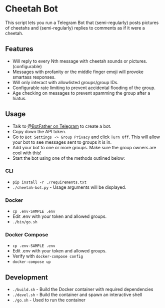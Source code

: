 

# Cheetah Bot

This script lets you run a Telegram Bot that (semi-regularly) posts pictures of cheetahs and (semi-regularly) replies to comments as if it were a cheetah.


## Features

- Will reply to every Nth message with cheetah sounds or pictures. (configurable)
- Messages with profanity or the middle finger emoji will provoke smartass responses.
- Will only interact with allowlisted groups/group IDs.
- Configurable rate limiting to prevent accidental flooding of the group.
- Age checking on messages to prevent spamming the group after a hiatus.


## Usage

- Talk to <a href="https://t.me/BotFather">@BotFather on Telegram</a> to create a bot.
- Copy down the API token.
- Go to `Bot Settings -> Group Privacy` and click `Turn Off`. This will allow your bot to see messages sent to groups it is in.
- Add your bot to one or more groups.  Make sure the group owners are cool with this!
- Start the bot using one of the methods outlined below:


### CLI

- `pip install -r ./requirements.txt`
- `./cheetah-bot.py` - Usage arguments will be displayed.


### Docker

- `cp .env-SAMPLE .env`
- Edit .env with your token and allowed groups.
- `./bin/go.sh`


### Docker Compose

- `cp .env-SAMPLE .env`
- Edit .env with your token and allowed groups.
- Verify with `docker-compose config`
- `docker-compose up`


## Development

- `./build.sh` - Build the Docker container with required dependencies
- `./devel.sh` - Build the container and spawn an interactive shell
- `./go.sh` - Used to run the container


